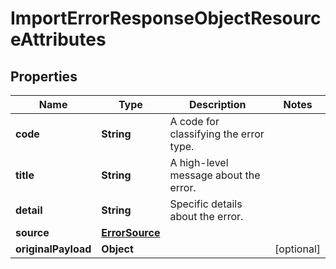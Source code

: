 # ImportErrorResponseObjectResourceAttributes

## Properties
Name | Type | Description | Notes
------------ | ------------- | ------------- | -------------
**code** | **String** | A code for classifying the error type. | 
**title** | **String** | A high-level message about the error. | 
**detail** | **String** | Specific details about the error. | 
**source** | [**ErrorSource**](ErrorSource.md) |  | 
**originalPayload** | **Object** |  |  [optional]
